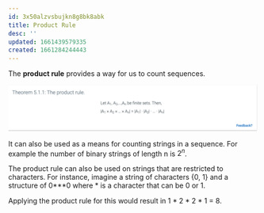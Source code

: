 ```yaml
---
id: 3x50alzvsbujkn8g8bk8abk
title: Product Rule
desc: ''
updated: 1661439579335
created: 1661284244443
---
```


The __product rule__ provides a way for us to count sequences.

![The product rule](2022-08-23-15-53-59.png)

It can also be used as a means for counting strings in a sequence. For example the number of binary strings of length n is $2^n$.

The product rule can also be used on strings that are restricted to characters. For instance, imagine a string of characters {0, 1} and a structure of 0***0 where * is a character that can be 0 or 1.

Applying the product rule for this would result in 1 * 2 * 2 * 1 = 8.